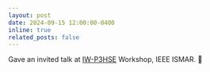 ```yaml
---
layout: post
date: 2024-09-15 12:00:00-0400
inline: true
related_posts: false
---
```


Gave an invited talk at [IW-P3HSE](https://sites.google.com/keio.jp/ismar2024-iw-p3hse/) Workshop, IEEE ISMAR. :microphone:
